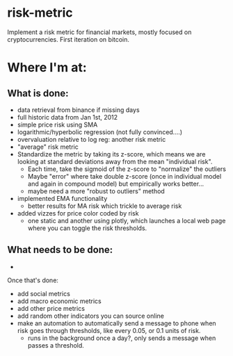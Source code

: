 # risk-metric
Implement a risk metric for financial markets, mostly focused on cryptocurrencies. First iteration on bitcoin. 

# Where I'm at:

## What is done:
- data retrieval from binance if missing days
- full historic data from Jan 1st, 2012
- simple price risk using SMA
- logarithmic/hyperbolic regression (not fully convinced....)
- overvaluation relative to log reg: another risk metric
- "average" risk metric
- Standardize the metric by taking its z-score, which means we are looking at standard deviations away from the mean "individual risk".
    - Each time, take the sigmoid of the z-score to "normalize" the outliers
    - Maybe "error" where take double z-score (once in individual model and again in compound model) but empirically works better...
    - maybe need a more "robust to outliers" method
- implemented EMA functionality
    - better results for MA risk which trickle to average risk
- added vizzes for price color coded by risk
    - one static and another using plotly, which launches a local web page where you can toggle the risk thresholds. 


## What needs to be done:
- 
Once that's done: 
- add social metrics
- add macro economic metrics
- add other price metrics
- add random other indicators you can source online
- make an automation to automatically send a message to phone when risk goes through thresholds, like every 0.05, or 0.1 units of risk. 
    - runs in the background once a day?, only sends a message when passes a threshold. 